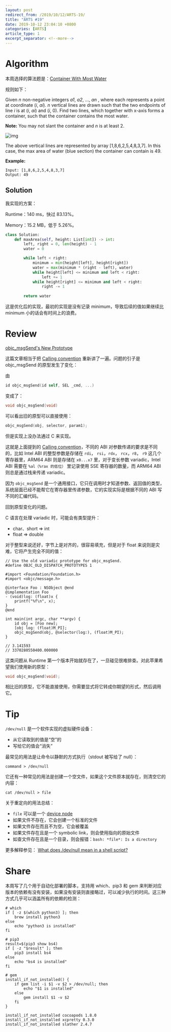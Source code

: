```yaml
---
layout: post
redirect_from: /2019/10/12/ARTS-19/
title: "ARTS #19"
date: 2019-10-12 23:04:10 +0800
categories: [ARTS]
article_type: 1
excerpt_separator: <!--more-->
---
```



# Algorithm

本周选择的算法题是：[Container With Most Water](<https://leetcode.com/problems/container-with-most-water/>)

<!--more-->

规则如下：

Given *n* non-negative integers *a1*, *a2*, ..., *an* , where each represents a point at coordinate (*i*, *ai*). *n* vertical lines are drawn such that the two endpoints of line *i* is at (*i*, *ai*) and (*i*, 0). Find two lines, which together with x-axis forms a container, such that the container contains the most water.

**Note:** You may not slant the container and *n* is at least 2.

 

![img](https://s3-lc-upload.s3.amazonaws.com/uploads/2018/07/17/question_11.jpg)

The above vertical lines are represented by array [1,8,6,2,5,4,8,3,7]. In this case, the max area of water (blue section) the container can contain is 49.

 

**Example:**

```
Input: [1,8,6,2,5,4,8,3,7]
Output: 49
```

## Solution

我实现的方案：

Runtime：140 ms，快过 83.13%。

Memory：15.2 MB，低于 5.26%。

```python
class Solution:
    def maxArea(self, height: List[int]) -> int:
        left, right = 0, len(height) - 1
        water = 0

        while left < right:
            minimum = min(height[left], height[right])
            water = max(minimum * (right - left), water)
            while height[left] <= minimum and left < right:
                left += 1
            while height[right] <= minimum and left < right:
                right -= 1
                
        return water
```

这是优化后的实现，最初的实现是没有记录 minimum，导致后续的值如果继续比 minimum 小的话会有时间上的浪费。


# Review

[objc_msgSend's New Prototype](https://www.mikeash.com/pyblog/objc_msgsends-new-prototype.html?utm_campaign=iOS%2BDev%2BWeekly&utm_medium=web&utm_source=iOS%2BDev%2BWeekly%2BIssue%2B425)

这篇文章相当于把 [Calling convention](https://en.wikipedia.org/wiki/Calling_convention) 重新讲了一遍。问题的引子是 objc_msgSend 的原型发生了变化：

由

```objective-c
id objc_msgSend(id self, SEL _cmd, ...)
```

变成了：

```objective-c
void objc_msgSend(void)
```

可以看出旧的原型可以直接使用：

```objective-c
objc_msgSend(obj, selector, param1);
```

但是实现上没办法通过 C 来实现。

这就是上面提到的 [Calling convention](https://en.wikipedia.org/wiki/Calling_convention)，不同的 ABI 对参数传递的要求是不同的，比如 Intel ABI 的整型参数是存储在 `rdi`， `rsi`，`rdx`， `rcx`，`r8`， `r9` 这几个寄存器里，ARM64 ABI 则是存储在 `x0...x7` 里，对于变长参数 variadic，Intel ABI 需要在 `%al（%rax 的低位）` 里记录使用 SSE 寄存器的数量，而 ARM64 ABI 则总是通过栈来传递 variadic。

因为 `objc_msgSend` 是一个通用接口，它只在调用时才知道参数、返回值的类型，系统层面已经不能帮它在寄存器里传递参数，它的实现实际是根据不同的 ABI 写不同的汇编代码。

回到原型变化的问题。

C 语言在处理 variadic 时，可能会有类型提升：

- char、short => int
- float => double

对于整型来说还好，字节上是对齐的，很容易填充，但是对于 float 来说则是灾难，它将产生完全不同的值：

```
// Use the old variadic prototype for objc_msgSend.
#define OBJC_OLD_DISPATCH_PROTOTYPES 1

#import <Foundation/Foundation.h>
#import <objc/message.h>

@interface Foo : NSObject @end
@implementation Foo
- (void)log: (float)x {
    printf("%f\n", x);
}
@end

int main(int argc, char **argv) {
    id obj = [Foo new];
    [obj log: (float)M_PI];
    objc_msgSend(obj, @selector(log:), (float)M_PI);
}

// 3.141593
// 3370280550400.000000
```

这类问题从 Runtime 第一个版本开始就存在了，一旦碰见很难排查。对此苹果希望我们使用新的原型：

```objective-c
void objc_msgSend(void);
```

相比旧的原型，它不能直接使用，你需要显式将它转成你期望的形式，然后调用它。

# Tip

`/dev/null` 是一个软件实现的虚拟硬件设备：

- 从它读取到的值是“空”的
- 写给它的值会“消失”

最常见的用法是让命令以静默的方式执行（stdout 被写给了 null）：

```shell
command > /dev/null
```

它还有一种常见的用法是创建一个空文件，如果这个文件原本就存在，则清空它的内容：

```shell
cat /dev/null > file
```

关于重定向的用法总结：

- `file` 可以是一个 [device node](https://en.wikipedia.org/wiki/Device_file)
- 如果文件不存在，它会创建一个标准的文件
- 如果文件存在而且不为空，它会被覆盖
- 如果文件存在且是一个 symbolic link，则会使用指向的原始文件
- 如查文件存在且是一个目录，则会报错：`bash: *file*: Is a directory`

更多解释参见： [What does /dev/null mean in a shell script? ](https://askubuntu.com/questions/514748/what-does-dev-null-mean-in-a-shell-script)

# Share

本周写了几个用于自动化部署的脚本，支持用 which、pip3 和 gem 来判断对应版本的依赖有没有安装，如果没有安装则直接略过，可以减少执行的时间。这三种方式几乎可以涵盖所有的依赖的检测：

```shell
# which
if [ -z $(which python3) ]; then
    brew install python3
else
    echo "python3 is installed"
fi

# pip3
result=$(pip3 show bs4)
if [ -z "$result" ]; then
    pip3 install bs4
else
    echo "bs4 is installed"
fi

# gem
install_if_not_installed() {
    if gem list -i $1 -v $2 > /dev/null; then
        echo "$1 is installed"
    else
        gem install $1 -v $2
    fi
}

install_if_not_installed cocoapods 1.8.0
install_if_not_installed xcpretty 0.3.0
install_if_not_installed slather 2.4.7
```

